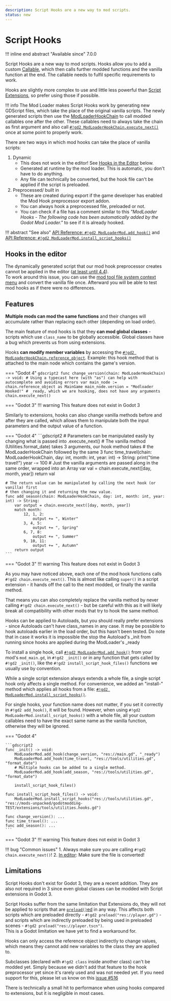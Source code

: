 ```yaml
---
description: Script Hooks are a new way to mod scripts.
status: new
---
```


# Script Hooks

!!! inline end abstract "Available since" 
    7.0.0


Script Hooks are a new way to mod scripts. Hooks allow you to add a custom [Callable](https://docs.godotengine.org/en/stable/classes/class_callable.html),
which then calls further modded functions and the vanilla function at the end. The callable needs to fulfil specific 
requirements to work.

Hooks are slightly more complex to use and little less powerful than [Script Extensions](script_extensions.md), 
so prefer using those if possible.

!!! info
    The Mod Loader makes Script Hooks work by generating new GDScript files, which take the place of the original vanilla 
    scripts. The newly generated scripts then use the [ModLoaderHookChain](../../api/mod_loader_hook_chain.md) to call 
    modded callables one after the other. These callables need to always take the chain as first argument and also call 
    [`#!gd2 ModLoaderHookChain.execute_next()`](../../api/mod_loader_hook_chain.md#method-execute_next) once at some point
    to properly work.

There are two ways in which mod hooks can take the place of vanilla scripts:

1. Dynamic
    - This does not work in the editor! See [Hooks in the Editor](#hooks-in-the-editor) below.
    - Generated at runtime by the mod loader. This is automatic, you don't have to do anything.
    - Any file can technically be converted, but the hook file can't be applied if the script is preloaded. 
2. Preprocessed/ built in
    - These are created during export if the game developer has enabled the Mod Hook preprocessor export addon.
    - You can always hook a preprocessed file, preloaded or not. 
    - You can check if a file has a comment similar to this *"ModLoader Hooks - The following code has been automatically 
        added by the Godot Mod Loader."* to see if it is already hooked.

!!! abstract "See also" 
    [API Reference: `#!gd2 ModLoaderMod.add_hook()`](../../api/mod_loader_mod.md#method-add_hook) and  
    [API Reference: `#!gd2 ModLoaderMod.install_script_hooks()`](../../api/mod_loader_mod.md#method-install_script_hooks)

## Hooks in the editor

The dynamically generated script that our mod hook preprocessor creates cannot be applied in the editor 
([at least until 4.4](https://github.com/godotengine/godot/pull/90425)).  
To work around this issue, you can use the [mod tool file system context menu](tools/mod_tool.md#file-system-context-menu)
and convert the vanilla file once. Afterward you will be able to test mod hooks as if there were no differences.

## Features

**Multiple mods can mod the same functions** and their changes will accumulate rather than replacing each other (depending on load order).

The main feature of mod hooks is that they **can mod global classes** - scripts which use `class_name` to be globally accessible.
Global classes have a bug which prevents us from using extensions.

Hooks **can modify member variables** by accessing the [`#!gd2 ModLoaderHookChain.reference_object`](../../api/mod_loader_hook_chain.md#property-reference_object). 
Example: this hook method that is attached to the main node which contains the game's version.

=== "Godot 4"
    ```gdscript2
    func change_version(chain: ModLoaderHookChain) -> void:
        # Using a typecast here (with "as") can help with autocomplete and avoiding errors
        var main_node := chain.reference_object as MainGame
        main_node.version = "Modloader Hooked!"
        # _ready, which we are hooking, does not have any arguments
        chain.execute_next()
    ```

=== "Godot 3"
    !!! warning
        This feature does not exist in Godot 3

Similarly to extensions, hooks can also change vanilla methods before and after they are called, which allows them to 
manipulate both the input parameters and the output value of a function.  

=== "Godot 4"
    ```gdscript2
    # Parameters can be manipulated easily by changing what is passed into .execute_next()
    # The vanilla method (Utilities.format_date) takes 3 arguments, our hook method takes
    # the ModLoaderHookChain followed by the same 3
    func time_travel(chain: ModLoaderHookChain, day: int, month: int, year: int) -> String:
        print("time travel!")
        year -= 100
        # Just the vanilla arguments are passed along in the same order, wrapped into an Array
        var val = chain.execute_next([day, month, year])
        return val
    
    
    # The return value can be manipulated by calling the next hook (or vanilla) first
    # then changing it and returning the new value.
    func add_season(chain: ModLoaderHookChain, day: int, month: int, year: int) -> String:
        var output = chain.execute_next([day, month, year])
        match month:
            12, 1, 2:
                output += ", Winter"
            3, 4, 5:
                output += ", Spring"
            6, 7, 8:
                output += ", Summer"
            9, 10, 11:
                output += ", Autumn"
        return output
    ```

=== "Godot 3"
    !!! warning
        This feature does not exist in Godot 3


As you may have noticed above, each one of the mod hook functions calls `#!gd2 chain.execute_next()`. This is almost like
calling `super()` in a script extension - it hands off the call to the next modded, or finally the vanilla method.

That means you can also completely replace the vanilla method by never calling `#!gd2 chain.execute_next()` - but be careful
with this as it will likely break all compatibility with other mods that try to hook the same method.

Hooks can be applied to Autoloads, but you should really prefer extensions - since Autoloads can't have class_names in any case.
It may be possible to hook autoloads earlier in the load order, but this hasn't been tested. Do note that in case it works
it is impossible the stop the Autoload's _init from running since hooks are applied during the ModLoader's _ready

To install a single hook, call [`#!gd2 ModLoaderMod.add_hook()`](../../api/mod_loader_mod.md#method-add_hook) 
from your mod's `mod_main.gd`, in `#!gd2 _init()` or in any function that gets called 
by `#!gd2 _init()`, like the `#!gd2 install_script_hook_files()` functions we usually use by convention.

While a single script extension always extends a whole file, a single script hook only 
affects a single method. For convenience, we added an "install-" method which applies all hooks from a file: 
[`#!gd2 ModLoaderMod.install_script_hooks()`](../../api/mod_loader_mod.md#method-install_script_hooks).

For single hooks, your function name does not matter, if you set it correctly in `#!gd2 add_hook()`, it will be found. 
However, when using `#!gd2 ModLoaderMod.install_script_hooks()` with a whole file, all your custom callables need to 
have the exact same name as the vanilla function, otherwise they will be ignored.

=== "Godot 4"

    ```gdscript2
    func _init() -> void:
        ModLoaderMod.add_hook(change_version, "res://main.gd", "_ready")
        ModLoaderMod.add_hook(time_travel, "res://tools/utilities.gd", "format_date")
        # Multiple hooks can be added to a single method.
        ModLoaderMod.add_hook(add_season, "res://tools/utilities.gd", "format_date")
    
        install_script_hook_files()
    
    func install_script_hook_files() -> void:
        ModLoaderMod.install_script_hooks("res://tools/utilities.gd", "res://mods-unpacked/godotmodding-TEST/extensions/tools/utilities.hooks.gd")
    
    func change_version(): ...
    func time_travel(): ...
    func add_season(): ...
    ```

=== "Godot 3"
    !!! warning
        This feature does not exist in Godot 3


!!! bug "Common issues"
    1. Always make sure you are calling `#!gd2 chain.execute_next()`!
    2. [In editor](#hooks-in-the-editor): Make sure the file is converted!


## Limitations

Script Hooks don't exist for Godot 3, they are a recent addition. They are also not required in 3 since even global classes can
be modded with Script extensions in Godot 3.

Script Hooks suffer from the same limitation that Extensions do, they will not be applied to scripts that are 
[`preload()`ed](https://docs.godotengine.org/en/stable/classes/class_%40gdscript.html#class-gdscript-method-preload "preload() is a GDScript feature") 
in any way. This affects both scripts which are preloaded directly - `#!gd2 preload("res://player.gd")` - and scripts which are
indirectly preloaded by being used in preloaded scenes - `#!gd2 preload("res://player.tscn")`.   
This is a Godot limitation we have yet to find a workaround for.

Hooks can only access the reference object indirectly to change values, which means they cannot add new variables to the 
class they are applied to.

Subclasses (declared with `#!gd2 class` inside another class) can't be modded yet. Simply because we didn't add that 
feature to the hook preprocessor yet since it's rarely used and was not needed yet. If you need support for this, please 
let us know on this [issue #516](https://github.com/GodotModding/godot-mod-loader/issues/516)

There is technically a small hit to performance when using hooks compared to extensions, but it is negligible in most cases.
